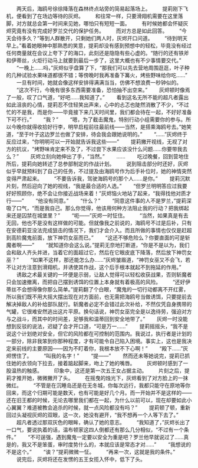 　　两天后，海鸥号徐徐降落在森林终点站旁的简易起落场上。
　　提莉刚下飞机，便看到了在场边等待的灰烬。
　　和往常一样，只要滑翔机需要在这里落脚，对方就总会第一时间来见她，哪怕只有短短一面。
　　有时候她都会怀疑灰烬究竟有没有完成好罗兰交代的保护任务。
　　而对方总是如此回答。
　　“今天会待多久？”等到人群散开，只剩她们两人时，灰烬开口问道。
　　“待到明天早上。”看着她眼神中那熟悉的笑意，提莉却没有感到预想中的轻松，毕竟没有经过任何商量就在会议上夸下了的海口，此刻还是隐隐有些心虚的。“随行的还有铁斧和伊蒂丝，火炬行动马上就要到最后一步了，这里大概也有不少事情要交代。”
　　“一晚上……吗，”灰烬似乎盘算了下，“那我们可以先去营地周围逛逛，叶子种的几种试验水果味道都很不错；等傍晚时我再准备下篝火，烤些野味给你吃……”
　　一旦有时间，她就会像这样安排得满满当当，仿佛不想浪费一秒钟似的。
　　“这次不行，今晚有很多东西需要准备，恐怕抽不出空来。”
　　灰烬顿时像焉了一般，叹了口气道，“好吧……我知道了。”
　　看到这名无所不能的超凡者露出如此沮丧的心情，提莉忍不住轻笑出声来，心中的忐忑也陡然消散了不少，“不过忙的不是我，而是你——毕竟接下来几天时间里，我们都会待在一起，不好好准备下可不行。”
　　“我？”
　　“嗯，为了截击魔鬼，特别行动小组需要你的参与。所以今晚你就得收拾好行李，明早启程前往最前线——当然，是搭乘海鸥号去。”她笑道，“至于叶子这边罗兰也做了安排，待会我会跟她说明的。”
　　“……”灰烬终于反应过来，“你明明可以一开始就告诉我这些——”
　　提莉撇开视线，无视了对方的抗议，“烤野味肯定来不及了，不过尝下水果应该没什么问题……你要带我去么？”
　　灰烬立刻向她伸出了手，“当然。”
　　……
　　吃过晚餐，回到营地住所后，提莉向她转述了总参部制定的作战计划。
　　说到阻击部分时还好，灰烬似乎早就预料到了自己的任务，不过提及由海鸥号作为后手补位时，她的神情突然变得严肃起来。
　　“不要告诉我，驾驶海鸥号的那个人……是你。”
　　提莉沉默片刻，然后迎向了她的视线，“我是最合适的人选。”
　　“但罗兰明明答应过我要好好照顾你，绝不会让你接近战场来着！”灰烬恼火地站了起来，“我得找他对质才行——”
　　“他没有同意。”
　　“什么？”
　　“同意这件事的人不是罗兰，”提莉深吸了口气，“而是我自己。那么你觉得，他该用何种方法阻止我的行动？把我绑起来还是囚禁在城堡里？”
　　“呃——”灰烬一时怔住。
　　“当然，如果真是有去无回，他也不是没有这样做的可能。但就像我之前说的，海鸥号不过是后补，只有在安德莉亚没法完成狙击的情况下，我们才会介入。而且所做的事情也仅仅是赶超到高阶魔鬼前面，放下神罚女巫而已。”
　　“这还不够危险么？你要直面的可是斩魔者啊——”
　　“就知道你会这么说。”提莉无奈地打断道，“你是不是以为，我们会和敌人齐头并进，当着它的面超过它，然后在它眼皮底下降落，然后放下神罚女巫？”
　　“如果不这样，那还能怎么办……”灰烬皱眉道，“神罚女巫又不会飞，若不让对方注意到滑翔机，并诱使其作战，这个后手根本就起不到拖延的作用。”
　　诱敌之术最关键的一环便是示弱，让敌人觉得可以轻松收获战果，否则斩魔者只会加速撤离，而把自己摆到诱饵的位置上本身就有着极高的风险。
　　“还好伊蒂丝不会想得像你那么简单。”提莉翻了个白眼，“魔鬼的一切行动都离不开红雾，所以我们既不用大摇大摆出现在对方面前，也无需把海鸥号当做诱饵，只要提前去解决掉敌人的补给部队就行。斩魔者必定不会错过此次补给，不然仅凭自身携带的气罐，它很难安然逃出这片平原。换句话说，神罚女巫完全是以逸待劳，强迫对方与之战斗，而其中的时间差，足够我和温蒂回到安全地带了。”
　　灰烬一时没能想到反驳的说法，迟疑了会才开口道，“可是万一……”
　　提莉摇摇头，“我不是说这个计划绝对安全，但它的风险都在可控制的范围内。我说过，执行者是计划的一部分，除非我笨到你那种程度，才有可能令自己陷入困境。事实上，这也是我决定来前线的主要原因——因为不盯着你，我根本放不下心啊！”
　　“殿下……”灰烬愣住了。
　　“叫我的名字！”
　　“提——”
　　然而还未等她说完，提莉已抓住她的衣领向下拉去，接着踮起脚来，吻上了她的嘴唇。
　　灰烬顿时感到了一股温热的触感。
　　印象中，这还是第一次五王女占据主动。
　　片刻之后，提莉才推开她，微微撇开了头。
　　在摇曳的烛光下，灰烬看到了对方脸上的一抹微红。
　　“不管是在沉睡岛还是在无冬城，你每次远行，我都只能守在原地等你回来，而这个归期可能是数天，也有可能是好几个月。而一开始并不是这样的——还在旧王都的时候，无论去哪里我们都在一起，为什么以前可以，现在却要如此小心翼翼？难道被教会追杀的时候，就一点风险都没有吗？”
　　提莉顿了顿，重新回过头凝视灰烬的双眼，这一次，她没有避开，“我不想再一个人等下去了。”
　　超凡者透过那双灰色的眼眸，确认了她的意志。
　　“我知道了，”灰烬长出了一口气，要说执着的话，温布顿家这四人倒都还有那么几分相似，“不过有一个条件。”
　　“不可逞强，遇到魔鬼一定要以安全为重是吧？罗兰他早就说过了……真是的，我又不是笨蛋，审时度势什么的，本就应该是常态才对……”
　　“我想说的不是这个。”
　　“诶？”提莉微微一怔。
　　“再来一次，这就是我的条件。”
　　说完后，灰烬将还在发愣的五王女揽入怀中，低下了头。